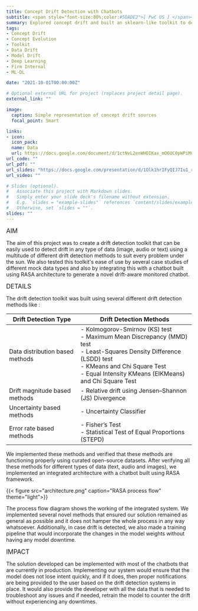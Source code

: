 ```yaml
---
title: Concept Drift Detection with Chatbots
subtitle: <span style="font-size:80%;color:#5DADE2">[ PwC US ] </span><span style="font-size:80%"><a href="https://www.linkedin.com/in/siddhesh-zanj-2b934496/" target="_blank">Siddhesh Zanj</a>, Prasang Gupta, <a href="https://www.linkedin.com/in/vishakhabansal91/" target="_blank">Vishakha Bansal</a>, <a href="https://www.linkedin.com/in/shantanu-dev/" target="_blank">Shantanu Dev</a></span>
summary: Explored concept drift and built an sklearn-like toolkit to detect drift in image, text or audio data using multiple drift detection methods for monitoring and extending life of production models
tags:
- Concept Drift
- Concept Evolution
- Toolkit
- Data Drift
- Model Drift
- Deep Learning
- Firm Internal
- ML-DL

date: "2021-10-01T00:00:00Z"

# Optional external URL for project (replaces project detail page).
external_link: ""

image:
  caption: Simple representation of concept drift sources
  focal_point: Smart

links:
- icon: 
  icon_pack: 
  name: Data
  url: https://docs.google.com/document/d/1ctNvL2enWHDIKax_mO6UC0pWPiMCScdlkWz35M-0J1g
url_code: ""
url_pdf: ""
url_slides: "https://docs.google.com/presentation/d/1Olk1hrIFyQIJ7Iu1_rjjuyH-klsYL5yZ"
url_video: ""

# Slides (optional).
#   Associate this project with Markdown slides.
#   Simply enter your slide deck's filename without extension.
#   E.g. `slides = "example-slides"` references `content/slides/example-slides.md`.
#   Otherwise, set `slides = ""`.
slides: ""
---
```


<span style="font-style:bold;font-size:120%"><a class="mt-1">AIM</a></span>

The aim of this project was to create a drift detection toolkit that can be easily used to detect drift in any type of data (image, audio or text) using a multitude of different drift detection methods to suit every problem under the sun. We also tested this toolkit's ease of use by several case studies of different mock data types and also by integrating this with a chatbot built using RASA architecture to generate a novel drift-aware monitored chatbot.

<span style="font-style:bold;font-size:120%"><a class="mt-1">DETAILS</a></span>

The drift detection toolkit was built using several different drift detection methods like :

| Drift Detection Type | Drift Detection Methods |
|-|-|
| Data distribution based methods | - Kolmogorov-Smirnov (KS) test<br>- Maximum Mean Discrepancy (MMD) test<br>- Least-Squares Density Difference (LSDD) test<br>- KMeans and Chi Square Test<br>- Equal Intensity KMeans (EIKMeans) and Chi Square Test |
| Drift magnitude based methods | - Relative drift using Jensen–Shannon (JS) Divergence |
| Uncertainty based methods | - Uncertainty Classifier |
| Error rate based methods | - Fisher’s Test<br>- Statistical Test of Equal Proportions (STEPD) |

We implemented these methods and verified that these methods are functioning properly using curated open-source datasets. After verifying all these methods for different types of data (text, audio and images), we implemented an integrated architecture with a chatbot built using RASA framework.

{{< figure src="architecture.png" caption="RASA process flow" theme="light">}}

The process flow diagram shows the working of the integrated system. We implemented several novel methods that ensured our solution remained as general as possible and it does not hamper the whole process in any way whatsoever. Additionally, in case drift is detected, we also made a training pipeline that would incorporate the changes in the model weights without having any model downtime. 

<span style="font-style:bold;font-size:120%"><a class="mt-1">IMPACT</a></span>

The solution developed can be implemented with most of the chatbots that are currently in production. Implementing our system would ensure that the model does not lose intent quickly, and if it does, then proper notifications are being provided to the user based on the drift detection systems in place. It would also provide the developer with all the data that is needed to troubleshoot any issues and if needed, retrain the model to counter the drift without experiencing any downtimes.